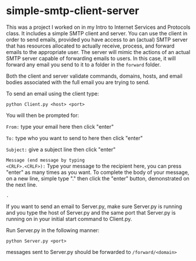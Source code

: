 # simple-smtp-client-server
This was a project I worked on in my Intro to Internet Services and Protocols class. It includes a simple SMTP client and server. You can use the client in order to send emails, provided you have access to an (actual) SMTP server that has resources allocated to actually receive, process, and forward emails to the appropriate user. The server will mimic the actions of an actual SMTP server capable of forwarding emails to users. In this case, it will forward any email you send to it to a folder in the <code>forward</code> folder. 

Both the client and server validate commands, domains, hosts, and email bodies associated with the full email you are trying to send.

To send an email using the client type:

<code>python Client.py \<host\> \<port\></code>

You will then be prompted for:

<code>From:</code> type your email here then click "enter"

<code>To:</code> type who you want to send to here then click "enter"

<code>Subject:</code> give a subject line then click "enter"

<code>Message (end message by typing \<CRLF\>.\<CRLF\>):</code>
Type your message to the recipient here, you can press "enter" as many times as you want.
To complete the body of your message, on a new line, simple type "." then click the "enter" button, demonstrated on the next line.

<code>.</code>

If you want to send an email to Server.py, make sure Server.py is running and you type the host of Server.py and the same port that Server.py is running on in your initial start command to Client.py.

Run Server.py in the following manner:

<code>python Server.py \<port\></code>

messages sent to Server.py should be forwarded to <code>/forward/\<domain\></code>

